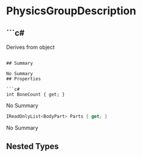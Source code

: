 # PhysicsGroupDescription

## ```c#
Derives from object
```

## Summary

No Summary
## Properties

```c#
int BoneCount { get; } 
```
No Summary
```c#
IReadOnlyList<BodyPart> Parts { get; } 
```
No Summary
## Nested Types

